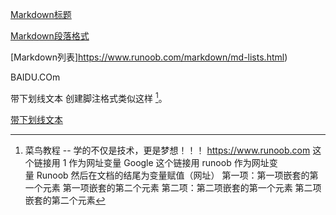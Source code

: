[Markdown标题](https://www.runoob.com/markdown/md-title.html)

[Markdown段落格式](https://www.runoob.com/markdown/md-paragraph.html)

[Markdown列表]https://www.runoob.com/markdown/md-lists.html)

BAIDU.COm

带下划线文本
创建脚注格式类似这样 [^RUNOOB]。
[^RUNOOB]: 菜鸟教程 -- 学的不仅是技术，更是梦想！！！
https://www.runoob.com
这个链接用 1 作为网址变量 Google 这个链接用 runoob 作为网址变量 Runoob 然后在文档的结尾为变量赋值（网址）
第一项：第一项嵌套的第一个元素
第一项嵌套的第二个元素
第二项：第二项嵌套的第一个元素
第二项嵌套的第二个元素

<u>带下划线文本</u>
